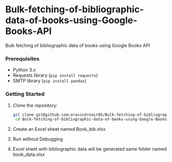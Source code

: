 # Bulk-fetching-of-bibliographic-data-of-books-using-Google-Books-API
Bulk fetching of bibliographic data of books using Google Books API

### Prerequisites
- Python 3.x
- Requests library (`pip install requests`) 
- SMTP library (`pip install pandas`)

### Getting Started

1. Clone the repository:
   ```bash
   git clone git@github.com:aravindrnair05/Bulk-fetching-of-bibliographic-data-of-books-using-Google-Books-API.git
    cd Bulk-fetching-of-bibliographic-data-of-books-using-Google-Books-API-main

   ```
2. Create an Excel sheet named Book_bib.xlsx

3.   Run without Debugging

4.   Excel sheet with bibliographic data will be generated same folder named book_data.xlsx
